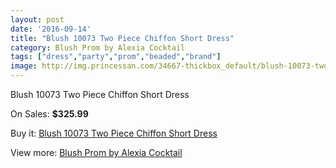 ```yaml
---
layout: post
date: '2016-09-14'
title: "Blush 10073 Two Piece Chiffon Short Dress"
category: Blush Prom by Alexia Cocktail
tags: ["dress","party","prom","beaded","brand"]
image: http://img.princessan.com/34667-thickbox_default/blush-10073-two-piece-chiffon-short-dress.jpg
---
```

Blush 10073 Two Piece Chiffon Short Dress

On Sales: **$325.99**
<a href="https://www.princessan.com/en/16242-blush-10073-two-piece-chiffon-short-dress.html"><amp-img layout="responsive" width="600" height="600" src="//img.princessan.com/34667-thickbox_default/blush-10073-two-piece-chiffon-short-dress.jpg" alt="Blush 10073 Two Piece Chiffon Short Dress 0" /></a>
<a href="https://www.princessan.com/en/16242-blush-10073-two-piece-chiffon-short-dress.html"><amp-img layout="responsive" width="600" height="600" src="//img.princessan.com/34668-thickbox_default/blush-10073-two-piece-chiffon-short-dress.jpg" alt="Blush 10073 Two Piece Chiffon Short Dress 1" /></a>
<a href="https://www.princessan.com/en/16242-blush-10073-two-piece-chiffon-short-dress.html"><amp-img layout="responsive" width="600" height="600" src="//img.princessan.com/34669-thickbox_default/blush-10073-two-piece-chiffon-short-dress.jpg" alt="Blush 10073 Two Piece Chiffon Short Dress 2" /></a>
<a href="https://www.princessan.com/en/16242-blush-10073-two-piece-chiffon-short-dress.html"><amp-img layout="responsive" width="600" height="600" src="//img.princessan.com/34670-thickbox_default/blush-10073-two-piece-chiffon-short-dress.jpg" alt="Blush 10073 Two Piece Chiffon Short Dress 3" /></a>

Buy it: [Blush 10073 Two Piece Chiffon Short Dress](https://www.princessan.com/en/16242-blush-10073-two-piece-chiffon-short-dress.html "Blush 10073 Two Piece Chiffon Short Dress")

View more: [Blush Prom by Alexia Cocktail](https://www.princessan.com/en/134- "Blush Prom by Alexia Cocktail")